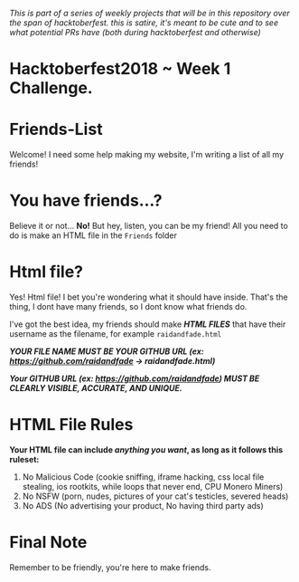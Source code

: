 *This is part of a series of weekly projects that will be in this repository over the span of hacktoberfest.*
*this is satire, it's meant to be cute and to see what potential PRs have (both during hacktoberfest and otherwise)*

# Hacktoberfest2018 ~ Week 1 Challenge.

# Friends-List 
Welcome! I need some help making my website, I'm writing a list of all my friends!

# You have friends...?
Believe it or not... **No!** 
But hey, listen, you can be my friend!
All you need to do is make an HTML file in the `Friends` folder

# Html file?
Yes! Html file!
I bet you're wondering what it should have inside. 
That's the thing, I dont have many friends, so I dont know what friends do.

I've got the best idea, my friends should make ***HTML FILES*** that have their username as the filename, for example 
`raidandfade.html`

***YOUR FILE NAME MUST BE YOUR GITHUB URL (ex: https://github.com/raidandfade -> raidandfade.html)***

***Your GITHUB URL (ex: https://github.com/raidandfade) MUST BE CLEARLY VISIBLE, ACCURATE, AND UNIQUE.***

# HTML File Rules
**Your HTML file can include *anything you want*, as long as it follows this ruleset:**
1. No Malicious Code (cookie sniffing, iframe hacking, css local file stealing, ios rootkits, while loops that never end, CPU Monero Miners)
2. No NSFW (porn, nudes, pictures of your cat's testicles, severed heads)
3. No ADS (No advertising your product, No having third party ads)

# Final Note
Remember to be friendly, you're here to make friends.
